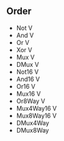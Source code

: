 ## Order
- Not V
- And V
- Or V
- Xor V
- Mux V
- DMux V
- Not16 V
- And16 V
- Or16 V
- Mux16 V
- Or8Way V
- Mux4Way16 V
- Mux8Way16 V
- DMux4Way
- DMux8Way